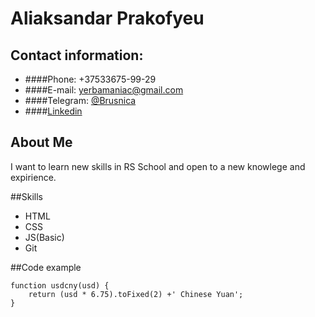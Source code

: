 # Aliaksandar Prakofyeu
## Contact information:

- ####Phone: +37533675-99-29
- ####E-mail: yerbamaniac@gmail.com
- ####Telegram: [@Brusnica](https://t.me/Brusnica)
- ####[Linkedin](https://www.linkedin.com/in/александр-прокофьев-2599b3203/)

## About Me 
I want to learn new skills in RS School and open to a new knowlege and expirience.  

##Skills
 - HTML
 - CSS
 - JS(Basic)
 - Git

##Code example
```
function usdcny(usd) {
    return (usd * 6.75).toFixed(2) +' Chinese Yuan';
}
```

